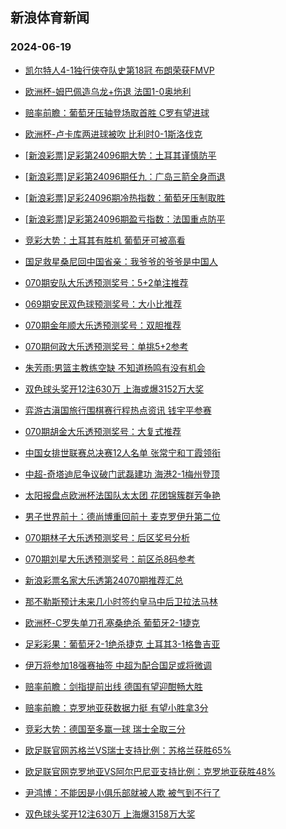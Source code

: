 ## 新浪体育新闻 
### 2024-06-19

+ [凯尔特人4-1独行侠夺队史第18冠 布朗荣获FMVP](https://sports.sina.com.cn/basketball/nba/2024-06-18/doc-inazckzq3922832.shtml)

+ [欧洲杯-姆巴佩造乌龙+伤退 法国1-0奥地利](https://sports.sina.com.cn/g/pl/2024-06-18/doc-inazcetm9543060.shtml)

+ [赔率前瞻：葡萄牙压轴登场取首胜 C罗有望进球](https://sports.sina.com.cn/l/2024-06-18/doc-inazcets3932437.shtml)

+ [欧洲杯-卢卡库两进球被吹 比利时0-1斯洛伐克](https://sports.sina.com.cn/g/pl/2024-06-18/doc-inazcets3941939.shtml)

+ [[新浪彩票]足彩第24096期大势：土耳其谨慎防平](https://sports.sina.com.cn/l/2024-06-18/doc-inazcets3943893.shtml)

+ [[新浪彩票]足彩第24096期任九：广岛三箭全身而退](https://sports.sina.com.cn/l/2024-06-18/doc-inazcets3944586.shtml)

+ [[新浪彩票]足彩24096期冷热指数：葡萄牙压制取胜](https://sports.sina.com.cn/l/2024-06-18/doc-inazcets3946548.shtml)

+ [[新浪彩票]足彩第24096期盈亏指数：法国重点防平](https://sports.sina.com.cn/l/2024-06-18/doc-inazcetm9553962.shtml)

+ [竞彩大势：土耳其有胜机 葡萄牙可被高看](https://sports.sina.com.cn/l/2024-06-18/doc-inayzsse0157658.shtml)

+ [国足救星桑尼回中国省亲：我爷爷的爷爷是中国人](https://sports.sina.com.cn/china/2024-06-18/doc-inazcets3931857.shtml)

+ [070期安队大乐透预测奖号：5+2单注推荐](https://sports.sina.com.cn/l/2024-06-18/doc-inazcvrc9345875.shtml)

+ [069期安民双色球预测奖号：大小比推荐](https://sports.sina.com.cn/l/2024-06-18/doc-inazcrif9415301.shtml)

+ [070期金年顺大乐透预测奖号：双胆推荐](https://sports.sina.com.cn/l/2024-06-18/doc-inazcvrc9350937.shtml)

+ [070期何政大乐透预测奖号：单挑5+2参考](https://sports.sina.com.cn/l/2024-06-18/doc-inazcvrc9348282.shtml)

+ [朱芳雨:男篮主教练空缺 不知道杨鸣有没有机会](https://sports.sina.com.cn/basketball/cba/2024-06-18/doc-inazcets3911942.shtml)

+ [双色球头奖开12注630万 上海或爆3152万大奖](https://sports.sina.com.cn/l/2024-06-18/doc-inazenpa3530529.shtml)

+ [弈游古滇国旅行围棋赛行程热点资讯 钱宇平参赛](https://sports.sina.com.cn/go/2024-06-18/doc-inazczxh3683730.shtml)

+ [070期胡金大乐透预测奖号：大复式推荐](https://sports.sina.com.cn/l/2024-06-18/doc-inazcvrc9348963.shtml)

+ [中国女排世联赛总决赛12人名单 张常宁和丁霞领衔](https://sports.sina.com.cn/others/volleyball/2024-06-18/doc-inazcvrc9356818.shtml)

+ [中超-奇塔迪尼争议破门武磊建功 海港2-1梅州登顶](https://sports.sina.com.cn/china/j/2024-06-18/doc-inazennv9138817.shtml)

+ [太阳报盘点欧洲杯法国队太太团 花团锦簇群芳争艳](https://sports.sina.com.cn/global/france/2024-06-18/doc-inazcrif9465753.shtml)

+ [男子世界前十：德尚博重回前十 麦克罗伊升第二位](https://sports.sina.com.cn/golf/pgatour/2024-06-18/doc-inazcetm9563776.shtml)

+ [070期林子大乐透预测奖号：后区奖号分析](https://sports.sina.com.cn/l/2024-06-18/doc-inazcvrc9351304.shtml)

+ [070期刘星大乐透预测奖号：前区杀8码参考](https://sports.sina.com.cn/l/2024-06-18/doc-inazcvrc9351129.shtml)

+ [新浪彩票名家大乐透第24070期推荐汇总](https://sports.sina.com.cn/l/2024-06-18/doc-inazcrin3804511.shtml)

+ [那不勒斯预计未来几小时签约皇马中后卫拉法马林](https://sports.sina.com.cn/g/laliga/2024-06-18/doc-inazcvrk3771769.shtml)

+ [欧洲杯-C罗失单刀孔塞桑绝杀 葡萄牙2-1捷克](https://sports.sina.com.cn/g/pl/2024-06-19/doc-inazfpyi8670268.shtml)

+ [足彩彩果：葡萄牙2-1绝杀捷克 土耳其3-1格鲁吉亚](https://sports.sina.com.cn/l/2024-06-19/doc-inazfism8778889.shtml)

+ [伊万将参加18强赛抽签 中超为配合国足或将微调](https://sports.sina.com.cn/china/2024-06-18/doc-inazcvrc9388377.shtml)

+ [赔率前瞻：剑指提前出线 德国有望迎酣畅大胜](https://sports.sina.com.cn/l/2024-06-19/doc-inazfpyi8655157.shtml)

+ [赔率前瞻：克罗地亚获数据力挺 有望小胜拿3分](https://sports.sina.com.cn/l/2024-06-19/doc-inazfpyq3045496.shtml)

+ [竞彩大势：德国至多赢一球 瑞士全取三分](https://sports.sina.com.cn/l/2024-06-19/doc-inazczxh3701738.shtml)

+ [欧足联官网苏格兰VS瑞士支持比例：苏格兰获胜65%](https://sports.sina.com.cn/l/2024-06-19/doc-inazckzq3906274.shtml)

+ [欧足联官网克罗地亚VS阿尔巴尼亚支持比例：克罗地亚获胜48%](https://sports.sina.com.cn/l/2024-06-19/doc-inazckzi9508025.shtml)

+ [尹鸿博：不能因是小俱乐部就被人欺 被气到不行了](https://sports.sina.com.cn/china/2024-06-19/doc-inazfpyi8734788.shtml)

+ [双色球头奖开12注630万 上海爆3158万大奖](https://sports.sina.com.cn/l/2024-06-18/doc-inazenpa3530529.shtml)

